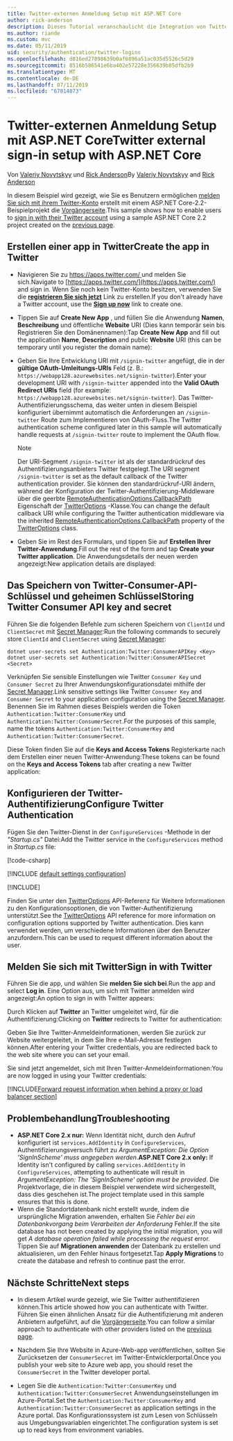 ```yaml
---
title: Twitter-externen Anmeldung Setup mit ASP.NET Core
author: rick-anderson
description: Dieses Tutorial veranschaulicht die Integration von Twitter-Konto der Benutzerauthentifizierung in eine vorhandene ASP.NET Core-app.
ms.author: riande
ms.custom: mvc
ms.date: 05/11/2019
uid: security/authentication/twitter-logins
ms.openlocfilehash: d816ed27898639b0af6896a51ac035d5526c5d29
ms.sourcegitcommit: 8516b586541e6ba402e57228e356639b85dfb2b9
ms.translationtype: MT
ms.contentlocale: de-DE
ms.lasthandoff: 07/11/2019
ms.locfileid: "67814073"
---
```

# <a name="twitter-external-sign-in-setup-with-aspnet-core"></a><span data-ttu-id="188c5-103">Twitter-externen Anmeldung Setup mit ASP.NET Core</span><span class="sxs-lookup"><span data-stu-id="188c5-103">Twitter external sign-in setup with ASP.NET Core</span></span>

<span data-ttu-id="188c5-104">Von [Valeriy Novytskyy](https://github.com/01binary) und [Rick Anderson](https://twitter.com/RickAndMSFT)</span><span class="sxs-lookup"><span data-stu-id="188c5-104">By [Valeriy Novytskyy](https://github.com/01binary) and [Rick Anderson](https://twitter.com/RickAndMSFT)</span></span>

<span data-ttu-id="188c5-105">In diesem Beispiel wird gezeigt, wie Sie es Benutzern ermöglichen [melden Sie sich mit ihrem Twitter-Konto](https://dev.twitter.com/web/sign-in/desktop-browser) erstellt mit einem ASP.NET Core-2.2-Beispielprojekt die [Vorgängerseite](xref:security/authentication/social/index).</span><span class="sxs-lookup"><span data-stu-id="188c5-105">This sample shows how to enable users to [sign in with their Twitter account](https://dev.twitter.com/web/sign-in/desktop-browser) using a sample ASP.NET Core 2.2 project created on the [previous page](xref:security/authentication/social/index).</span></span>

## <a name="create-the-app-in-twitter"></a><span data-ttu-id="188c5-106">Erstellen einer app in Twitter</span><span class="sxs-lookup"><span data-stu-id="188c5-106">Create the app in Twitter</span></span>

* <span data-ttu-id="188c5-107">Navigieren Sie zu [ https://apps.twitter.com/ ](https://apps.twitter.com/) und melden Sie sich.</span><span class="sxs-lookup"><span data-stu-id="188c5-107">Navigate to [https://apps.twitter.com/](https://apps.twitter.com/) and sign in.</span></span> <span data-ttu-id="188c5-108">Wenn Sie noch kein Twitter-Konto besitzen, verwenden Sie die **[registrieren Sie sich jetzt](https://twitter.com/signup)** Link zu erstellen.</span><span class="sxs-lookup"><span data-stu-id="188c5-108">If you don't already have a Twitter account, use the **[Sign up now](https://twitter.com/signup)** link to create one.</span></span>

* <span data-ttu-id="188c5-109">Tippen Sie auf **Create New App** , und füllen Sie die Anwendung **Namen**, **Beschreibung** und öffentliche **Website** URI (Dies kann temporär sein bis Registrieren Sie den Domänennamen):</span><span class="sxs-lookup"><span data-stu-id="188c5-109">Tap **Create New App** and fill out the application **Name**, **Description** and public **Website** URI (this can be temporary until you register the domain name):</span></span>

* <span data-ttu-id="188c5-110">Geben Sie Ihre Entwicklung URI mit `/signin-twitter` angefügt, die in der **gültige OAuth-Umleitungs-URIs** Feld (z. B.: `https://webapp128.azurewebsites.net/signin-twitter`).</span><span class="sxs-lookup"><span data-stu-id="188c5-110">Enter your development URI with `/signin-twitter` appended into the **Valid OAuth Redirect URIs** field (for example: `https://webapp128.azurewebsites.net/signin-twitter`).</span></span> <span data-ttu-id="188c5-111">Das Twitter-Authentifizierungsschema, das weiter unten in diesem Beispiel konfiguriert übernimmt automatisch die Anforderungen an `/signin-twitter` Route zum Implementieren von OAuth-Fluss.</span><span class="sxs-lookup"><span data-stu-id="188c5-111">The Twitter authentication scheme configured later in this sample will automatically handle requests at `/signin-twitter` route to implement the OAuth flow.</span></span>

  > [!NOTE]
  > <span data-ttu-id="188c5-112">Der URI-Segment `/signin-twitter` ist als der standardrückruf des Authentifizierungsanbieters Twitter festgelegt.</span><span class="sxs-lookup"><span data-stu-id="188c5-112">The URI segment `/signin-twitter` is set as the default callback of the Twitter authentication provider.</span></span> <span data-ttu-id="188c5-113">Sie können den standardrückruf-URI ändern, während der Konfiguration der Twitter-Authentifizierung-Middleware über die geerbte [RemoteAuthenticationOptions.CallbackPath](/dotnet/api/microsoft.aspnetcore.authentication.remoteauthenticationoptions.callbackpath) Eigenschaft der [TwitterOptions](/dotnet/api/microsoft.aspnetcore.authentication.twitter.twitteroptions) -Klasse.</span><span class="sxs-lookup"><span data-stu-id="188c5-113">You can change the default callback URI while configuring the Twitter authentication middleware via the inherited [RemoteAuthenticationOptions.CallbackPath](/dotnet/api/microsoft.aspnetcore.authentication.remoteauthenticationoptions.callbackpath) property of the [TwitterOptions](/dotnet/api/microsoft.aspnetcore.authentication.twitter.twitteroptions) class.</span></span>

* <span data-ttu-id="188c5-114">Geben Sie im Rest des Formulars, und tippen Sie auf **Erstellen Ihrer Twitter-Anwendung**.</span><span class="sxs-lookup"><span data-stu-id="188c5-114">Fill out the rest of the form and tap **Create your Twitter application**.</span></span> <span data-ttu-id="188c5-115">Die Anwendungsdetails der neuen werden angezeigt:</span><span class="sxs-lookup"><span data-stu-id="188c5-115">New application details are displayed:</span></span>

## <a name="storing-twitter-consumer-api-key-and-secret"></a><span data-ttu-id="188c5-116">Das Speichern von Twitter-Consumer-API-Schlüssel und geheimen Schlüssel</span><span class="sxs-lookup"><span data-stu-id="188c5-116">Storing Twitter Consumer API key and secret</span></span>

<span data-ttu-id="188c5-117">Führen Sie die folgenden Befehle zum sicheren Speichern von `ClientId` und `ClientSecret` mit [Secret Manager](xref:security/app-secrets):</span><span class="sxs-lookup"><span data-stu-id="188c5-117">Run the following commands to securely store `ClientId` and `ClientSecret` using [Secret Manager](xref:security/app-secrets):</span></span>

```console
dotnet user-secrets set Authentication:Twitter:ConsumerAPIKey <Key>
dotnet user-secrets set Authentication:Twitter:ConsumerAPISecret <Secret>
```

<span data-ttu-id="188c5-118">Verknüpfen Sie sensible Einstellungen wie Twitter `Consumer Key` und `Consumer Secret` zu Ihrer Anwendungskonfigurationsdatei mithilfe der [Secret Manager](xref:security/app-secrets).</span><span class="sxs-lookup"><span data-stu-id="188c5-118">Link sensitive settings like Twitter `Consumer Key` and `Consumer Secret` to your application configuration using the [Secret Manager](xref:security/app-secrets).</span></span> <span data-ttu-id="188c5-119">Benennen Sie im Rahmen dieses Beispiels werden die Token `Authentication:Twitter:ConsumerKey` und `Authentication:Twitter:ConsumerSecret`.</span><span class="sxs-lookup"><span data-stu-id="188c5-119">For the purposes of this sample, name the tokens `Authentication:Twitter:ConsumerKey` and `Authentication:Twitter:ConsumerSecret`.</span></span>

<span data-ttu-id="188c5-120">Diese Token finden Sie auf die **Keys and Access Tokens** Registerkarte nach dem Erstellen einer neuen Twitter-Anwendung:</span><span class="sxs-lookup"><span data-stu-id="188c5-120">These tokens can be found on the **Keys and Access Tokens** tab after creating a new Twitter application:</span></span>

## <a name="configure-twitter-authentication"></a><span data-ttu-id="188c5-121">Konfigurieren der Twitter-Authentifizierung</span><span class="sxs-lookup"><span data-stu-id="188c5-121">Configure Twitter Authentication</span></span>

<span data-ttu-id="188c5-122">Fügen Sie den Twitter-Dienst in der `ConfigureServices` -Methode in der *"Startup.cs"* Datei:</span><span class="sxs-lookup"><span data-stu-id="188c5-122">Add the Twitter service in the `ConfigureServices` method in *Startup.cs* file:</span></span>

[!code-csharp[](~/security/authentication/social/social-code/StartupTwitter.cs?name=snippet&highlight=10-14)]

[!INCLUDE [default settings configuration](includes/default-settings.md)]

[!INCLUDE[](includes/chain-auth-providers.md)]

<span data-ttu-id="188c5-123">Finden Sie unter den [TwitterOptions](/dotnet/api/microsoft.aspnetcore.builder.twitteroptions) API-Referenz für Weitere Informationen zu den Konfigurationsoptionen, die von Twitter-Authentifizierung unterstützt.</span><span class="sxs-lookup"><span data-stu-id="188c5-123">See the [TwitterOptions](/dotnet/api/microsoft.aspnetcore.builder.twitteroptions) API reference for more information on configuration options supported by Twitter authentication.</span></span> <span data-ttu-id="188c5-124">Dies kann verwendet werden, um verschiedene Informationen über den Benutzer anzufordern.</span><span class="sxs-lookup"><span data-stu-id="188c5-124">This can be used to request different information about the user.</span></span>

## <a name="sign-in-with-twitter"></a><span data-ttu-id="188c5-125">Melden Sie sich mit Twitter</span><span class="sxs-lookup"><span data-stu-id="188c5-125">Sign in with Twitter</span></span>

<span data-ttu-id="188c5-126">Führen Sie die app, und wählen Sie **melden Sie sich bei**.</span><span class="sxs-lookup"><span data-stu-id="188c5-126">Run the app and select **Log in**.</span></span> <span data-ttu-id="188c5-127">Eine Option aus, um sich mit Twitter anmelden wird angezeigt:</span><span class="sxs-lookup"><span data-stu-id="188c5-127">An option to sign in with Twitter appears:</span></span>

<span data-ttu-id="188c5-128">Durch Klicken auf **Twitter** an Twitter umgeleitet wird, für die Authentifizierung:</span><span class="sxs-lookup"><span data-stu-id="188c5-128">Clicking on **Twitter** redirects to Twitter for authentication:</span></span>

<span data-ttu-id="188c5-129">Geben Sie Ihre Twitter-Anmeldeinformationen, werden Sie zurück zur Website weitergeleitet, in dem Sie Ihre e-Mail-Adresse festlegen können.</span><span class="sxs-lookup"><span data-stu-id="188c5-129">After entering your Twitter credentials, you are redirected back to the web site where you can set your email.</span></span>

<span data-ttu-id="188c5-130">Sie sind jetzt angemeldet, sich mit Ihren Twitter-Anmeldeinformationen:</span><span class="sxs-lookup"><span data-stu-id="188c5-130">You are now logged in using your Twitter credentials:</span></span>

[!INCLUDE[Forward request information when behind a proxy or load balancer section](includes/forwarded-headers-middleware.md)]

## <a name="troubleshooting"></a><span data-ttu-id="188c5-131">Problembehandlung</span><span class="sxs-lookup"><span data-stu-id="188c5-131">Troubleshooting</span></span>

* <span data-ttu-id="188c5-132">**ASP.NET Core 2.x nur:** Wenn Identität nicht, durch den Aufruf konfiguriert ist `services.AddIdentity` in `ConfigureServices`, Authentifizierungsversuch führt zu *ArgumentException: Die Option 'SignInScheme' muss angegeben werden*.</span><span class="sxs-lookup"><span data-stu-id="188c5-132">**ASP.NET Core 2.x only:** If Identity isn't configured by calling `services.AddIdentity` in `ConfigureServices`, attempting to authenticate will result in *ArgumentException: The 'SignInScheme' option must be provided*.</span></span> <span data-ttu-id="188c5-133">Die Projektvorlage, die in diesem Beispiel verwendete wird sichergestellt, dass dies geschehen ist.</span><span class="sxs-lookup"><span data-stu-id="188c5-133">The project template used in this sample ensures that this is done.</span></span>
* <span data-ttu-id="188c5-134">Wenn die Standortdatenbank nicht erstellt wurde, indem die ursprüngliche Migration anwenden, erhalten Sie *Fehler bei ein Datenbankvorgang beim Verarbeiten der Anforderung* Fehler.</span><span class="sxs-lookup"><span data-stu-id="188c5-134">If the site database has not been created by applying the initial migration, you will get *A database operation failed while processing the request* error.</span></span> <span data-ttu-id="188c5-135">Tippen Sie auf **Migrationen anwenden** der Datenbank zu erstellen und aktualisieren, um den Fehler hinaus fortgesetzt.</span><span class="sxs-lookup"><span data-stu-id="188c5-135">Tap **Apply Migrations** to create the database and refresh to continue past the error.</span></span>

## <a name="next-steps"></a><span data-ttu-id="188c5-136">Nächste Schritte</span><span class="sxs-lookup"><span data-stu-id="188c5-136">Next steps</span></span>

* <span data-ttu-id="188c5-137">In diesem Artikel wurde gezeigt, wie Sie Twitter authentifizieren können.</span><span class="sxs-lookup"><span data-stu-id="188c5-137">This article showed how you can authenticate with Twitter.</span></span> <span data-ttu-id="188c5-138">Führen Sie einen ähnlichen Ansatz für die Authentifizierung mit anderen Anbietern aufgeführt, auf die [Vorgängerseite](xref:security/authentication/social/index).</span><span class="sxs-lookup"><span data-stu-id="188c5-138">You can follow a similar approach to authenticate with other providers listed on the [previous page](xref:security/authentication/social/index).</span></span>

* <span data-ttu-id="188c5-139">Nachdem Sie Ihre Website in Azure-Web-app veröffentlichen, sollten Sie Zurücksetzen der `ConsumerSecret` im Twitter-Entwicklerportal.</span><span class="sxs-lookup"><span data-stu-id="188c5-139">Once you publish your web site to Azure web app, you should reset the `ConsumerSecret` in the Twitter developer portal.</span></span>

* <span data-ttu-id="188c5-140">Legen Sie die `Authentication:Twitter:ConsumerKey` und `Authentication:Twitter:ConsumerSecret` Anwendungseinstellungen im Azure-Portal.</span><span class="sxs-lookup"><span data-stu-id="188c5-140">Set the `Authentication:Twitter:ConsumerKey` and `Authentication:Twitter:ConsumerSecret` as application settings in the Azure portal.</span></span> <span data-ttu-id="188c5-141">Das Konfigurationssystem ist zum Lesen von Schlüsseln aus Umgebungsvariablen eingerichtet.</span><span class="sxs-lookup"><span data-stu-id="188c5-141">The configuration system is set up to read keys from environment variables.</span></span>